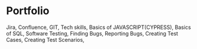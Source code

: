 # Portfolio


Jira,
Confluence,
GIT,
Tech skills,
Basics of JAVASCRIPT(CYPRESS),
Basics of SQL,
Software Testing,
Finding Bugs,
Reporting Bugs,
Creating Test Cases,
Creating Test Scenarios,

